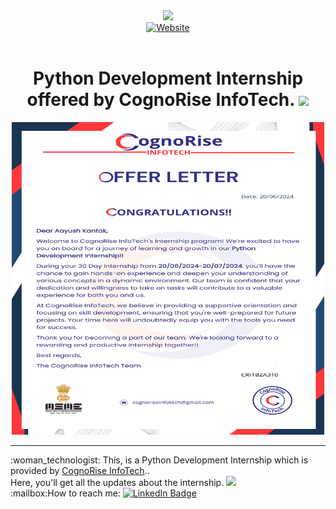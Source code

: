 <div id="header" align="center">
  <a href="https://cognifyz.com/">
    <img src="https://github.com/user-attachments/assets/67b12435-a52f-46c5-98a7-40d2a5026f3f" width="100"/>
  </a><br>
    <a href="https://www.linkedin.com/posts/aayush-kantak_skillsbuild-elearning-entrylevelpositions-activity-7208417643400224769-xE3j?utm_source=share&utm_medium=member_android">
      <img src="https://img.shields.io/badge/Blog-blue?logo=dependabot" alt="Website"/>
  </a><br>
        <img src="https://komarev.com/ghpvc/?username=aysh01&style=flat-square&color=blue" alt=""/>
<h1>
   Python Development Internship offered by CognoRise InfoTech. 
  <img src="https://media.giphy.com/media/hvRJCLFzcasrR4ia7z/giphy.gif" width="30px"/>
</h1>
    <div align="center">
  <img src="https://github.com/aysh01/CognoRise-InfoTech/blob/main/Python_Development_Internship/661298233062300.jpg" width="500" height="500"/><br>
      <hr>
      <div align="left">
:woman_technologist: This, is a Python Development Internship which is provided by <a href="https://in.linkedin.com/company/cognoriseinfotech">CognoRise InfoTech</a>..<br>
      Here, you'll get all the updates about the internship. <img src="https://media.giphy.com/media/WUlplcMpOCEmTGBtBW/giphy.gif" width="30"><br>
:mailbox:How to reach me: <a href="https://www.linkedin.com/in/aayush-kantak">
    <img src="https://img.shields.io/badge/LinkedIn-blue?style=for-the-badge&logo=linkedin&logoColor=white" alt="LinkedIn Badge"/>
  </a><br>
      </div>
</div>
</div>
